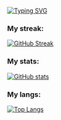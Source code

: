 [![Typing SVG](https://readme-typing-svg.herokuapp.com?font=Fira+Code&pause=1000&color=F7F7F7&random=false&width=435&lines=Hi%2C+you+can+call+me+DataRonin)](https://git.io/typing-svg)
### My streak: 
[![GitHub Streak](https://streak-stats.demolab.com?user=DataRonin&theme=dark&hide_border=true)](https://git.io/streak-stats)
### My stats:
[![GitHub stats](https://github-readme-stats.vercel.app/api?username=DataRonin&theme=dark&&hide_border=true)](https://github.com/anuraghazra/github-readme-stats)
### My langs:
[![Top Langs](https://github-readme-stats.vercel.app/api/top-langs/?username=DataRonin&theme=dark&hide_border=true)](https://github.com/anuraghazra/github-readme-stats)
